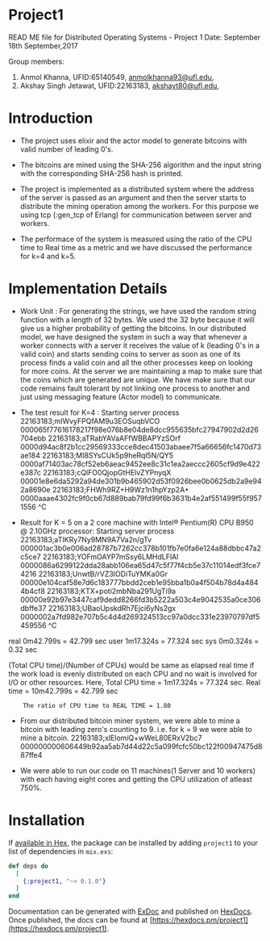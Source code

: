 # Project1
READ ME file for Distributed Operating Systems - Project 1
Date: September 18th September,2017

Group members:

1. Anmol Khanna, UFID:65140549, anmolkhanna93@ufl.edu,
2. Akshay Singh Jetawat, UFID:22163183, akshayt80@ufl.edu,

# Introduction

- The project uses elixir and the actor model to generate bitcoins with valid number of leading 0's.

- The bitcoins are mined using the SHA-256 algorithm and the input string with the corresponding
SHA-256 hash is printed.

- The project is implemented as a distributed system where the address of the server is passed as an
argument and then the server starts to distribute the mining operation among the workers. For this
purpose we using tcp (:gen_tcp of Erlang) for communication between server and workers.

- The performace of the system is measured using the ratio of the CPU time to Real time as a metric
and we have discussed the performance for k=4 and k=5.

# Implementation Details

- Work Unit :
For generating the strings, we have used the random string function with a length of 32 bytes. We
used the 32 byte because it will give us a higher probability of getting the bitcoins. In our
distributed model, we have designed the system in such a way that whenever a worker connects with a
server it receives the value of k (leading 0's in a valid coin) and starts sending coins to server
as soon as one of its process finds a valid coin and all the other processes keep on looking for
more coins. At the server we are maintaining a map to make sure that the coins which are generated
are unique. We have make sure that our code remains fault tolerant by not linking one process to
another and just using messaging feature (Actor model) to communicate.

- The test result for K=4 :
Starting server process
22163183;mIWvyFPQfAM9u3EOSuqbVCO    000065f77616178217f98e076b8e04de8dcc955635bfc27947902d2d26704ebb
22163183;aTRabYAVaAFfWBBAPYzSOrf    0000d94ac8f2b1cc29569333cce8dec41503abaee7f5a66656fc1470d73ae184
22163183;MI8SYsCUk5p9heRql5N/QY5    0000af71403ac78cf52eb6aeac9452ee8c31c1ea2aeccc2605cf9d9e422e387c
22163183;cQlFO0QjopGtHElvZYPnyqX    00001e8e6da5292a94de301b9b465902d53f0926bee0b0625db2a9e942a8690e
22163183;FHWh9RZ+H9Wz1n1hpYzp2A+    0000aaae4302fc9f0cb67d889bab79fd99f6b3631b4e2af551499f55f9571556
^C

- Result for K = 5 on a 2 core machine with Intel® Pentium(R) CPU B950 @ 2.10GHz processor:
Starting server process
22163183;aTIKRy7Ny9MN9A7Va2n/gTv    000001ac3b0e006ad28787b7262cc378b101fb7e0fa6e124a88dbbc47a2c5ce7
22163183;YOFmOAYP7mSsy6LMHdLFlAl    0000086a6299122dda28abb106ea65d47c5f77f4cb5e37c11014edf3fce74216
22163183;UnwtB/rVZ3IODiTuYMKa0Gr    00000e104caf58e7d6c183777bbdd2ceb1e95bba1b0a4f504b78d4a4844b4cf8
22163183;KTX+poti2mbNba291UgTi9a    00000e92b97e3447caf9dedd8266fd3b5222a503c4e9042535a0ce306dbffe37
22163183;UBaoUpskdRh7Ejci6yNs2gx    0000002a7fd982e707b5c4d4d269324513cc97a0dcc331e23970797df5459556
^C

real    0m42.799s = 42.799 sec
user    1m17.324s = 77.324 sec
sys     0m0.324s = 0.32 sec

(Total CPU time)/(Number of CPUs) would be same as elapsed real time if the work load is evenly
distributed on each CPU and no wait is involved for I/O or other resources.
		Here, Total CPU time = 1m17.324s = 77.324 sec.
		Real time = 10m42.799s = 42.799 sec
		
		The ratio of CPU time to REAL TIME = 1.80
		

- From our distributed bitcoin miner system, we were able to mine a bitcoin with leading zero's
counting to 9. i.e. for k = 9 we were able to mine a bitcoin.
22163183;xlElomiQ+wWeL80ERxV2bc7    000000000606449b92aa5ab7d44d22c5a099fcfc50bc122f00947475d887ffe4

- We were able to run our code on 11 machines(1 Server and 10 workers) with each having eight cores
and getting the CPU utilization of atleast 750%.

# Installation

If [available in Hex](https://hex.pm/docs/publish), the package can be installed
by adding `project1` to your list of dependencies in `mix.exs`:

```elixir
def deps do
  [
    {:project1, "~> 0.1.0"}
  ]
end
```

Documentation can be generated with [ExDoc](https://github.com/elixir-lang/ex_doc)
and published on [HexDocs](https://hexdocs.pm). Once published, the docs can
be found at [https://hexdocs.pm/project1](https://hexdocs.pm/project1).

